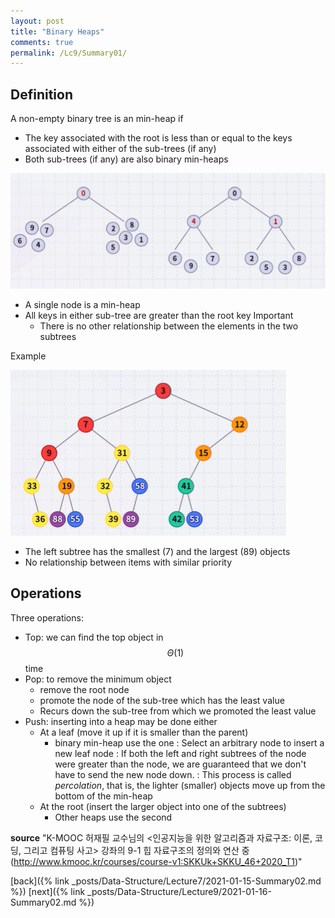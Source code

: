 ```yaml
---
layout: post
title: "Binary Heaps"
comments: true
permalink: /Lc9/Summary01/
---
```

## Definition
A non-empty binary tree is an min-heap if
- The key associated with the root is less than or equal to the keys associated with either of the sub-trees (if any)
- Both sub-trees (if any) are also binary min-heaps

![heapDef](/assets/heapDef.png)

- A single node is a min-heap
- All keys in either sub-tree are greater than the root key
Important
  - There is no other relationship between the elements in the two subtrees

Example

![min](/assets/min.png)

  - The left subtree has the smallest (7) and the largest (89) objects
  - No relationship between items with similar priority

## Operations
Three operations:
* Top: we can find the top object in $$\Theta(1)$$ time
* Pop: to remove the minimum object
  - remove the root node
  - promote the node of the sub-tree which has the least value
  - Recurs down the sub-tree from which we promoted the least value
* Push: inserting into a heap may be done either
  - At a leaf (move it up if it is smaller than the parent)
    - binary min-heap use the one
    : Select an arbitrary node to insert a new leaf node
    : If both the left and right subtrees of the node were greater than the node, we are guaranteed that we don't have to send the new node down.
    : This process is called _percolation_, that is, the lighter (smaller) objects move up from the bottom of the min-heap
  - At the root (insert the larger object into one of the subtrees)
    - Other heaps use the second


**source**
"K-MOOC 허재필 교수님의 <인공지능을 위한 알고리즘과 자료구조: 이론, 코딩, 그리고 컴퓨팅 사고> 강좌의 9-1 힙 자료구조의 정의와 연산 중(http://www.kmooc.kr/courses/course-v1:SKKUk+SKKU_46+2020_T1)"


[back]({% link _posts/Data-Structure/Lecture7/2021-01-15-Summary02.md %})
[next]({% link _posts/Data-Structure/Lecture9/2021-01-16-Summary02.md %})
